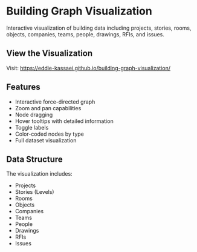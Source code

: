    # Building Graph Visualization

   Interactive visualization of building data including projects, stories, rooms, objects, companies, teams, people, drawings, RFIs, and issues.

   ## View the Visualization
   Visit: https://eddie-kassaei.github.io/building-graph-visualization/

   ## Features
   - Interactive force-directed graph
   - Zoom and pan capabilities
   - Node dragging
   - Hover tooltips with detailed information
   - Toggle labels
   - Color-coded nodes by type
   - Full dataset visualization

   ## Data Structure
   The visualization includes:
   - Projects
   - Stories (Levels)
   - Rooms
   - Objects
   - Companies
   - Teams
   - People
   - Drawings
   - RFIs
   - Issues
